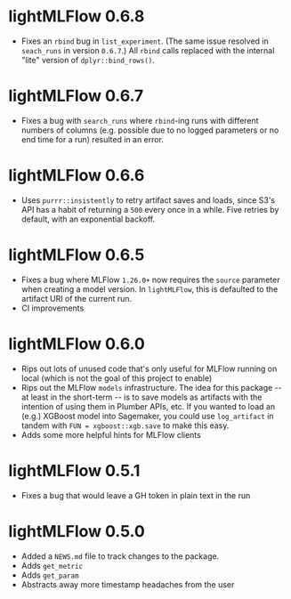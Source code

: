 # lightMLFlow 0.6.8

* Fixes an `rbind` bug in `list_experiment`. (The same issue resolved in `seach_runs` in version `0.6.7`.) All `rbind` calls replaced with the internal "lite" version of `dplyr::bind_rows()`.

# lightMLFlow 0.6.7

* Fixes a bug with `search_runs` where `rbind`-ing runs with different numbers of columns (e.g. possible due to no logged parameters or no end time for a run) resulted in an error.

# lightMLFlow 0.6.6

* Uses `purrr::insistently` to retry artifact saves and loads, since S3's API has a habit of returning a `500` every once in a while. Five retries by default, with an exponential backoff.

# lightMLFlow 0.6.5

* Fixes a bug where MLFlow `1.26.0+` now requires the `source` parameter when creating a model version. In `lightMLFlow`, this is defaulted to the artifact URI of the current run.
* CI improvements

# lightMLFlow 0.6.0

* Rips out lots of unused code that's only useful for MLFlow running on local (which is not the goal of this project to enable)
* Rips out the MLFlow `models` infrastructure. The idea for this package -- at least in the short-term -- is to save models as artifacts with the intention of using them in Plumber APIs, etc. If you wanted to load an (e.g.) XGBoost model into Sagemaker, you could use `log_artifact` in tandem with `FUN = xgboost::xgb.save` to make this easy.
* Adds some more helpful hints for MLFlow clients

# lightMLFlow 0.5.1

* Fixes a bug that would leave a GH token in plain text in the run

# lightMLFlow 0.5.0

* Added a `NEWS.md` file to track changes to the package.
* Adds `get_metric`
* Adds `get_param`
* Abstracts away more timestamp headaches from the user
